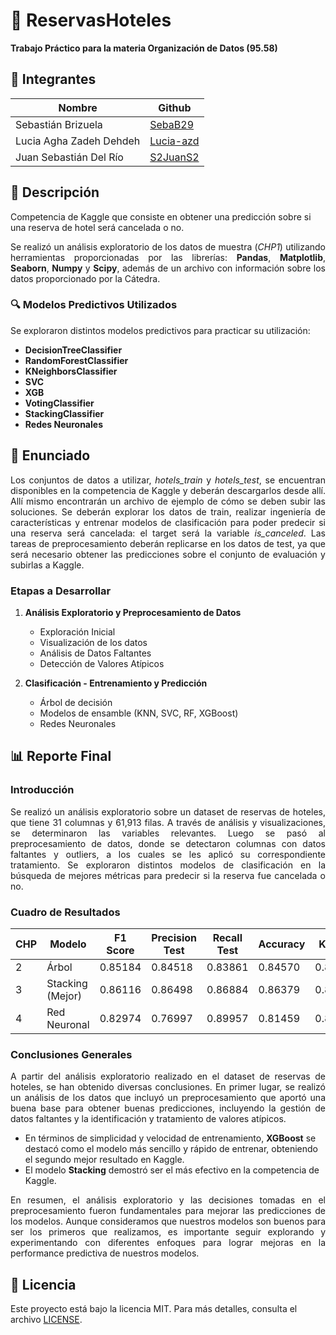 # 🏨 ReservasHoteles  
**Trabajo Práctico para la materia Organización de Datos (95.58)**

## 👥 Integrantes  
| Nombre                      | Github                                   |
|-----------------------------|------------------------------------------|
| Sebastián Brizuela          | [SebaB29](https://github.com/SebaB29)    |
| Lucia Agha Zadeh Dehdeh     | [Lucia-azd](https://github.com/Lucia-azd)|
| Juan Sebastián Del Río      | [S2JuanS2](https://github.com/S2JuanS2)  |

## 📜 Descripción  
Competencia de Kaggle que consiste en obtener una predicción sobre si una reserva de hotel será cancelada o no.

<p align="justify">
Se realizó un análisis exploratorio de los datos de muestra (<i>CHP1</i>) utilizando herramientas proporcionadas por las librerías: <b>Pandas</b>, <b>Matplotlib</b>, <b>Seaborn</b>, <b>Numpy</b> y <b>Scipy</b>, además de un archivo con información sobre los datos proporcionado por la Cátedra.
</p>

### 🔍 Modelos Predictivos Utilizados  
Se exploraron distintos modelos predictivos para practicar su utilización:
* **DecisionTreeClassifier**
* **RandomForestClassifier**
* **KNeighborsClassifier**
* **SVC**
* **XGB**
* **VotingClassifier**
* **StackingClassifier**
* **Redes Neuronales**

## 📜 Enunciado
<p align="justify">
Los conjuntos de datos a utilizar, <i>hotels_train</i> y <i>hotels_test</i>, se encuentran disponibles en la competencia de Kaggle y deberán descargarlos desde allí. Allí mismo encontrarán un archivo de ejemplo de cómo se deben subir las soluciones.
Se deberán explorar los datos de train, realizar ingeniería de características y entrenar modelos de clasificación para poder predecir si una reserva será cancelada: el target será la variable <i>is_canceled</i>. Las tareas de preprocesamiento deberán replicarse en los datos de test, ya que será necesario obtener las predicciones sobre el conjunto de evaluación y subirlas a Kaggle.
</p>

### Etapas a Desarrollar  
1. **Análisis Exploratorio y Preprocesamiento de Datos**
   - Exploración Inicial
   - Visualización de los datos
   - Análisis de Datos Faltantes
   - Detección de Valores Atípicos

2. **Clasificación - Entrenamiento y Predicción**
   - Árbol de decisión
   - Modelos de ensamble (KNN, SVC, RF, XGBoost)
   - Redes Neuronales

## 📊 Reporte Final  

### Introducción

<p align="justify">
Se realizó un análisis exploratorio sobre un dataset de reservas de hoteles, que tiene 31 columnas y 61,913 filas. A través de análisis y visualizaciones, se determinaron las variables relevantes. Luego se pasó al preprocesamiento de datos, donde se detectaron columnas con datos faltantes y outliers, a los cuales se les aplicó su correspondiente tratamiento. Se exploraron distintos modelos de clasificación en la búsqueda de mejores métricas para predecir si la reserva fue cancelada o no.
</p>

### Cuadro de Resultados  
| CHP | Modelo             | F1 Score | Precision Test | Recall Test | Accuracy | Kaggle   |
|-----|--------------------|----------|----------------|-------------|----------|----------|
| 2   | Árbol              | 0.85184  | 0.84518        | 0.83861     | 0.84570  | 0.84082  |
| 3   | Stacking (Mejor)   | 0.86116  | 0.86498        | 0.86884     | 0.86379  | 0.86193  |
| 4   | Red Neuronal       | 0.82974  | 0.76997        | 0.89957     | 0.81459  | 0.80829  |

### Conclusiones Generales
<p align="justify">
A partir del análisis exploratorio realizado en el dataset de reservas de hoteles, se han obtenido diversas conclusiones. En primer lugar, se realizó un análisis de los datos que incluyó un preprocesamiento que aportó una buena base para obtener buenas predicciones, incluyendo la gestión de datos faltantes y la identificación y tratamiento de valores atípicos. 
</p>

- En términos de simplicidad y velocidad de entrenamiento, **XGBoost** se destacó como el modelo más sencillo y rápido de entrenar, obteniendo el segundo mejor resultado en Kaggle.
- El modelo **Stacking** demostró ser el más efectivo en la competencia de Kaggle.

<p align="justify">
En resumen, el análisis exploratorio y las decisiones tomadas en el preprocesamiento fueron fundamentales para mejorar las predicciones de los modelos. Aunque consideramos que nuestros modelos son buenos para ser los primeros que realizamos, es importante seguir explorando y experimentando con diferentes enfoques para lograr mejoras en la performance predictiva de nuestros modelos.
</p>

## 📄 Licencia  
Este proyecto está bajo la licencia MIT. Para más detalles, consulta el archivo [LICENSE](./LICENSE).
